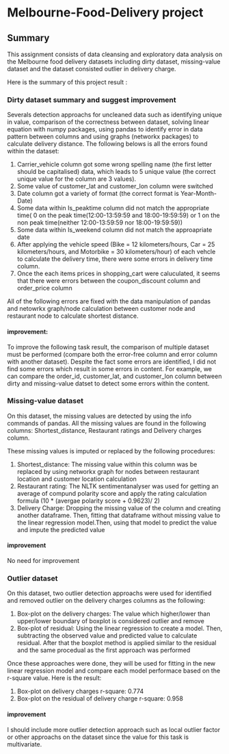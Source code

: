 # Melbourne-Food-Delivery project

## Summary

This assignment consists of data cleansing and exploratory data analysis on the Melbourne food delivery datasets including dirty dataset, missing-value
dataset and the dataset consisted outlier in delivery charge.

Here is the summary of this project result :

### Dirty dataset summary and suggest improvement
Severals detection approachs for uncleaned data such as identifying unique in value, comparison of the correctness between dataset, solving linear equation with numpy
packages, using pandas to identify error in data pattern between columns and using graphs (networkx packages) to calculate delivery distance. The following belows is all the errors found within the dataset:

1. Carrier_vehicle column got some wrong spelling name (the first letter should be capitalised) data, which leads to 5 unique value (the correct unique value for the column are 3 values). 
2. Some value of customer_lat and customer_lon column were switched
3. Date column got a variety of format (the correct format is Year-Month-Date)
4. Some data within Is_peaktime column did not match the appropriate time( 0 on the peak time(12:00-13:59:59 and 18:00-19:59:59) or 1 on the non peak time(neither 12:00-13:59:59 nor 18:00-19:59:59))
5. Some data within Is_weekend column did not match the approapriate date
6. After applying the vehicle speed (Bike = 12 kilometers/hours, Car = 25 kilometers/hours, and Motorbike = 30 kilometers/hour) of each vehcle to calculate the delivery time, there were some errors in delivery time column.
7. Once the each items prices in shopping_cart were caluculated, it seems that there were errors between the coupon_discount column and order_price column

All of the following errors are fixed with the data manipulation of pandas and netowrkx graph/node calculation between customer node and restaurant node to calculate shortest distance.

#### improvement:
To improve the following task result, the comparison of multiple dataset must be performed (compare both the error-free column and error column with another dataset). Despite the fact some errors are identified, I did not find some errors which result in some errors in content. For example, we can compare the order_id, customer_lat, and customer_lon column between dirty and missing-value datset to detect some errors within the content.


### Missing-value dataset
On this dataset, the missing values are detected by using the info commands of pandas. All the missing values are found in the following columns: Shortest_distance, Restaurant ratings and Delivery charges column.

These missing values is imputed or replaced by the following procedures:

1. Shortest_distance: The missing value within this column was be replaced by using networkx graph for nodes between restaurant location and customer location calculation
2. Restaurant rating: The NLTK sentimentanalyser was used for getting an average of compund polarity score and apply the rating calculation formula (10 * (avergae polarity score + 0.9623)/ 2)
3. Delivery Charge: Dropping the missing value of the column and creating another dataframe. Then, fitting that dataframe without missing value to the linear regression model.Then, using that model to predict the value and impute the predicted value

#### improvement 
No need for improvement

### Outlier dataset
On this dataset, two outlier detection approachs were used for identified and removed outlier on the delivery charges columns as the following:

1. Box-plot on the delivery charges: The value which higher/lower than upper/lower boundary of boxplot is considered outlier and remove
2. Box-plot of residual: Using the linear regression to create a model. Then, subtracting the observed value and predicted value to calculate residual. After that the boxplot method is applied similar to the residual and the same procedual as the first approach was performed

Once these approaches were done, they will be used for fitting in the new linear regression model and compare each model performace based on the r-square value.
Here is the result:

1. Box-plot on delivery charges r-square: 0.774
2. Box-plot on the residual of delivery charge r-square: 0.958

#### improvement 
I should include more outlier detection approach such as local outlier factor or other approachs on the dataset since the value for this task is multivariate.


